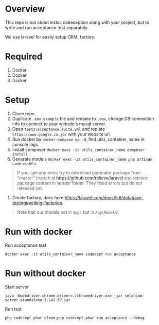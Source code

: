 # Overview

This repo is not about install codeception along with your project, but to write and run acceptance test separately.

We use laravel for easily setup ORM, factory.

# Required

1. Docker
1. Docker
1. Docker

# Setup

1. Clone repo.
1. Duplicate ```.env.example``` file and rename to ```.env```, change DB connection info to connect to your website's mysql server.
1. Open ```tests\acceptance.suite.yml``` and replate ```https://www.google.co.jp/``` with your website url.
1. Run docker by ```docker-compose up -d```, find utils_container_name in console logs.
1. Install composer ```docker exec -it utils_container_name composer install```
1. Generate models ```docker exec -it utils_container_name php artisan code:models```
> If your get any error, try to download generator package from "master" branch at https://github.com/reliese/laravel and replace package content in vendor folder. They fixed errors but do not released yet.
1. Create factory, docs here https://laravel.com/docs/5.6/database-testing#writing-factories.
> Note that our models not in ```App\``` but in ```App\Models\```

# Run with docker

Run acceptance test
```
docker exec -it utils_container_name codecept run acceptance
```

# Run without docker

Start server
```
java -Dwebdriver.chrome.driver=./chromedriver.exe -jar selenium-server-standalone-3.141.59.jar
```

Run test
```
php codecept.phar clean;php codecept.phar run acceptance --debug
```
